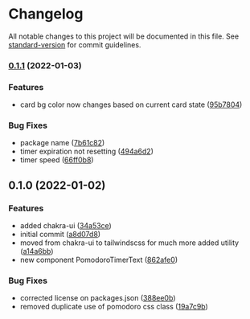 # Changelog

All notable changes to this project will be documented in this file. See [standard-version](https://github.com/conventional-changelog/standard-version) for commit guidelines.

### [0.1.1](https://github.com/jbaez001/pomodoro/compare/v0.1.0...v0.1.1) (2022-01-03)


### Features

* card bg color now changes based on current card state ([95b7804](https://github.com/jbaez001/pomodoro/commit/95b78047033d9b8af3dd34bc39ee732c9fcb5729))


### Bug Fixes

* package name ([7b61c82](https://github.com/jbaez001/pomodoro/commit/7b61c82627e0f64c51744dffa0ed206e4f72ea79))
* timer expiration not resetting ([494a6d2](https://github.com/jbaez001/pomodoro/commit/494a6d2e45a2bc842e9efaad6284540eb91a2d38))
* timer speed ([66ff0b8](https://github.com/jbaez001/pomodoro/commit/66ff0b8b59ccf689a2ddd758329bc1080d602f5d))

## 0.1.0 (2022-01-02)


### Features

* added chakra-ui ([34a53ce](https://github.com/jbaez001/pomodoro/commit/34a53cef7539c727166eddaa268c8ce0fb283adf))
* initial commit ([a8d07d8](https://github.com/jbaez001/pomodoro/commit/a8d07d87915cec19e84b857bb1e6d7af0c7ecf20))
* moved from chakra-ui to tailwindscss for much more added utility ([a14a6bb](https://github.com/jbaez001/pomodoro/commit/a14a6bbf19f1f3cda85e20bae3bf6aa24de1d529))
* new component PomodoroTimerText ([862afe0](https://github.com/jbaez001/pomodoro/commit/862afe04f6da111297d4c3d17bf9366ed42cf60e))


### Bug Fixes

* corrected license on packages.json ([388ee0b](https://github.com/jbaez001/pomodoro/commit/388ee0b8b804b13be81c6e98924defd1c3a42ef1))
* removed duplicate use of pomodoro css class ([19a7c9b](https://github.com/jbaez001/pomodoro/commit/19a7c9b74753928dce8d9d1f680d2e481e0d932b))
